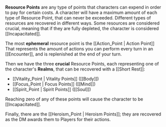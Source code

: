 **Resource Points** are any type of points that characters can expend in order to pay for certain costs. A character will have a maximum amount of each type of Resource Point, that can never be exceeded. Different types of resources are recovered in different ways. Some resources are considered crucial, meaning that if they are fully depleted, the character is considered [[Incapacitated]].

The most **ephemeral** resource point is the [[Action_Point | Action Point]] That represents the amount of actions you can perform every turn in an [[Encounter]], and is replenished at the end of your turn.

Then we have the three **crucial** Resource Points, each representing one of the character's **Realms**, that can be recovered with a [[Short Rest]]:

* [[Vitality_Point | Vitality Points]] ([[Body]])
* [[Focus_Point | Focus Points]] ([[Mind]])
* [[Spirit_Point | Spirit Points]] ([[Soul]])

Reaching zero of any of these points will cause the character to be [[Incapacitated]].

Finally, there are the [[Heroism_Point | Heroism Points]]; they are recovered as the DM awards them to Players for their actions.
